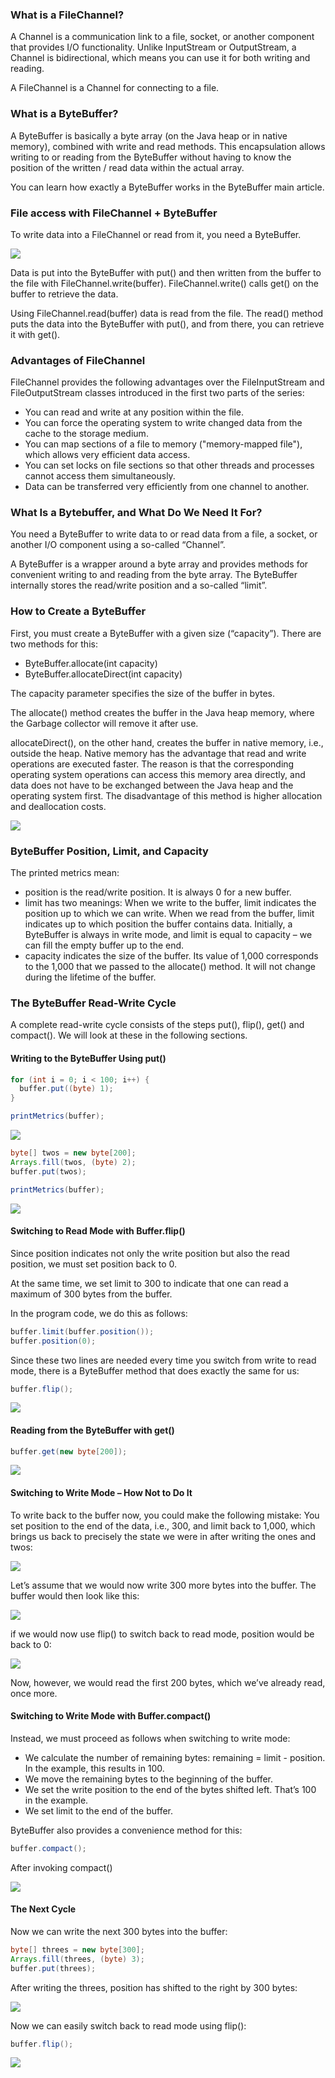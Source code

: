 ### What is a FileChannel?

A Channel is a communication link to a file, socket, or another component that provides I/O functionality. Unlike InputStream or OutputStream, a Channel is bidirectional, which means you can use it for both writing and reading.

A FileChannel is a Channel for connecting to a file.

### What is a ByteBuffer?

A ByteBuffer is basically a byte array (on the Java heap or in native memory), combined with write and read methods. This encapsulation allows writing to or reading from the ByteBuffer without having to know the position of the written / read data within the actual array.

You can learn how exactly a ByteBuffer works in the ByteBuffer main article.

### File access with FileChannel + ByteBuffer

To write data into a FileChannel or read from it, you need a ByteBuffer.

![](ByteBuffer_FileChannel_File.png)

Data is put into the ByteBuffer with put() and then written from the buffer to the file with FileChannel.write(buffer). FileChannel.write() calls get() on the buffer to retrieve the data.

Using FileChannel.read(buffer) data is read from the file. The read() method puts the data into the ByteBuffer with put(), and from there, you can retrieve it with get().

### Advantages of FileChannel

FileChannel provides the following advantages over the FileInputStream and FileOutputStream classes introduced in the first two parts of the series:

- You can read and write at any position within the file.
- You can force the operating system to write changed data from the cache to the storage medium.
- You can map sections of a file to memory ("memory-mapped file"), which allows very efficient data access.
- You can set locks on file sections so that other threads and processes cannot access them simultaneously.
- Data can be transferred very efficiently from one channel to another.

### What Is a Bytebuffer, and What Do We Need It For?

You need a ByteBuffer to write data to or read data from a file, a socket, or another I/O component using a so-called “Channel”. 

A ByteBuffer is a wrapper around a byte array and provides methods for convenient writing to and reading from the byte array. The ByteBuffer internally stores the read/write position and a so-called “limit”.

### How to Create a ByteBuffer

First, you must create a ByteBuffer with a given size (“capacity”). There are two methods for this:

- ByteBuffer.allocate(int capacity)
- ByteBuffer.allocateDirect(int capacity)

The capacity parameter specifies the size of the buffer in bytes.

The allocate() method creates the buffer in the Java heap memory, where the Garbage collector will remove it after use.

allocateDirect(), on the other hand, creates the buffer in native memory, i.e., outside the heap. Native memory has the advantage that read and write operations are executed faster. The reason is that the corresponding operating system operations can access this memory area directly, and data does not have to be exchanged between the Java heap and the operating system first. The disadvantage of this method is higher allocation and deallocation costs.


![](Java_ByteBuffer_0_allocate-800x118.png)

###  ByteBuffer Position, Limit, and Capacity

The printed metrics mean:

- position is the read/write position. It is always 0 for a new buffer.
- limit has two meanings: When we write to the buffer, limit indicates the position up to which we can write. When we read from the buffer, limit indicates up to which position the buffer contains data. Initially, a ByteBuffer is always in write mode, and limit is equal to capacity – we can fill the empty buffer up to the end.
- capacity indicates the size of the buffer. Its value of 1,000 corresponds to the 1,000 that we passed to the allocate() method. It will not change during the lifetime of the buffer.

### The ByteBuffer Read-Write Cycle

A complete read-write cycle consists of the steps put(), flip(), get() and compact(). We will look at these in the following sections.


#### Writing to the ByteBuffer Using put()

```java
for (int i = 0; i < 100; i++) {
  buffer.put((byte) 1);
}

printMetrics(buffer);
```


![](Java_ByteBuffer_1_put-800x118.png)


```java
byte[] twos = new byte[200];
Arrays.fill(twos, (byte) 2);
buffer.put(twos);

printMetrics(buffer);
```

![](Java_ByteBuffer_2_put-800x118.png)

#### Switching to Read Mode with Buffer.flip()

Since position indicates not only the write position but also the read position, we must set position back to 0.

At the same time, we set limit to 300 to indicate that one can read a maximum of 300 bytes from the buffer.

In the program code, we do this as follows:

```java
buffer.limit(buffer.position());
buffer.position(0);
```

Since these two lines are needed every time you switch from write to read mode, there is a ByteBuffer method that does exactly the same for us:


```java
buffer.flip();
```

![](Java_ByteBuffer_3_flip-800x104.webp)

#### Reading from the ByteBuffer with get()


```java
buffer.get(new byte[200]);
```

![](Java_ByteBuffer_4_get-800x125.png)

#### Switching to Write Mode – How Not to Do It

To write back to the buffer now, you could make the following mistake: You set position to the end of the data, i.e., 300, and limit back to 1,000, which brings us back to precisely the state we were in after writing the ones and twos:

![](Java_ByteBuffer_2__put-800x118.png)

Let’s assume that we would now write 300 more bytes into the buffer. The buffer would then look like this:

![](Java_ByteBuffer_5_put-800x118.png)

if we would now use flip() to switch back to read mode, position would be back to 0:

![](Java_ByteBuffer_6_flip-800x104.png)

Now, however, we would read the first 200 bytes, which we’ve already read, once more.

#### Switching to Write Mode with Buffer.compact()

Instead, we must proceed as follows when switching to write mode:

- We calculate the number of remaining bytes: remaining = limit - position. In the example, this results in 100.
- We move the remaining bytes to the beginning of the buffer.
- We set the write position to the end of the bytes shifted left. That’s 100 in the example.
- We set limit to the end of the buffer.

ByteBuffer also provides a convenience method for this:

```java
buffer.compact();
```

After invoking compact()

![](Java_ByteBuffer_7_compact-800x223.png)

#### The Next Cycle

Now we can write the next 300 bytes into the buffer:

```java
byte[] threes = new byte[300];
Arrays.fill(threes, (byte) 3);
buffer.put(threes);
```

After writing the threes, position has shifted to the right by 300 bytes:

![](Java_ByteBuffer_8_put-800x118.png)

Now we can easily switch back to read mode using flip():

```java
buffer.flip();
```

![](Java_ByteBuffer_9_flip-800x104.png)
